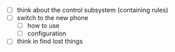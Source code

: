 - [ ] think about the control subsystem (containing rules)
- [ ] switch to the new phone
	- [ ] how to use
	- [ ] configuration
- [ ] think in find lost things 
<!--stackedit_data:
eyJoaXN0b3J5IjpbOTM4MzgzMDUwXX0=
-->